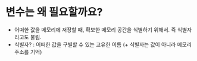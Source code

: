 # 변수는 왜 필요할까요?
- 어떠한 값을 메모리에 저장할 때, 확보한 메모리 공간을 식별하기 위해서. 즉 식별자라고도 불림.
- 식별자? : 어떠한 값을 구별할 수 있는 고유한 이름 (+ 식별자는 값이 아니라 메모리 주소를 기억)
